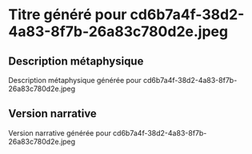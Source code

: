 # Titre généré pour cd6b7a4f-38d2-4a83-8f7b-26a83c780d2e.jpeg

## Description métaphysique
Description métaphysique générée pour cd6b7a4f-38d2-4a83-8f7b-26a83c780d2e.jpeg

## Version narrative
Version narrative générée pour cd6b7a4f-38d2-4a83-8f7b-26a83c780d2e.jpeg
